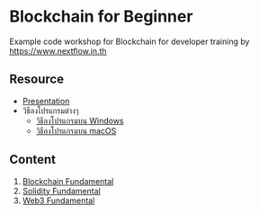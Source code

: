 # Blockchain for Beginner

Example code workshop for Blockchain for developer training by https://www.nextflow.in.th

## Resource

- [Presentation](https://www.dropbox.com/s/kzoa891iv5dedif/Blockchain%20for%20Developer.pdf?dl=0)
- วิธีลงโปรแกรมต่างๆ
  - [วิธีลงโปรแกรมบน Windows](https://nextflow.in.th/2018/setup-window-for-ethereum-for-developer-training/)
  - [วิธีลงโปรแกรมบน macOS](https://nextflow.in.th/2022/blockchain-for-developer-setup-macos-for-training/)


## Content

1. [Blockchain Fundamental](day1/README.md)
2. [Solidity Fundamental](day2/readme.md)
3. [Web3 Fundamental](day3/readme.md)
